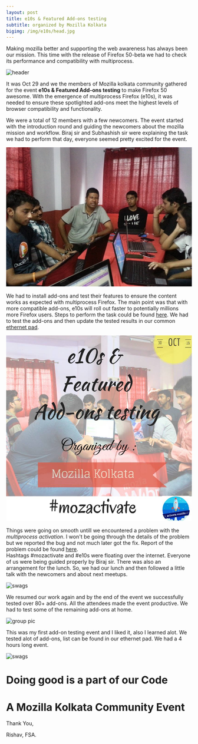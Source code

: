 ```yaml
---
layout: post
title: e10s & Featured Add-ons testing
subtitle: organized by Mozilla Kolkata
bigimg: /img/e10s/head.jpg
---
```


Making mozilla better and supporting the web awareness has always been our mission. This time with the release of Firefox 50-beta we had to check its performance and compatibility with multiprocess.

![header](/img/e10s/header.jpeg)

It was Oct 29 and we the members of Mozilla kolkata community gathered for the event **e10s & Featured Add-ons testing** to make Firefox 50 awesome. With the emergence of multiprocess Firefox (e10s), it was needed to ensure these spotlighted add-ons meet the highest levels of browser compatibility and functionality.  

We were a total of 12 members with a few newcomers. The event started with the introduction round
and guiding the newcomers about the mozilla mission and workflow. Biraj sir and Subhashish sir 
were explaining the task we had to perform that day, everyone seemed pretty excited for the event.

![shubhasish sir explaining](/img/e10s/subh.jpeg)

We had to install add-ons and test their features to ensure the content works as expected with multiprocess Firefox. The main point was that with more compatible add-ons, e10s will roll out faster to potentially millions more Firefox users. Steps to perform the task could be found [here](https://activate.mozilla.community/e10s-addons/). We had to test the add-ons and then update the tested results in our common [ethernet pad](https://public.etherpad-mozilla.org/p/remo-e10s-and-featured-add-ons-testing).

![testing add-ons](/img/e10s/header.jpg)

Things were going on smooth untill we encountered a problem with the _*multiprocess activation*_. I won't be going through the details of the problem but we reported the bug and not much later got the fix. Report of the problem could be found [here](https://discourse.mozilla-community.org/t/activate-mozilla-e10s-compatibility-and-featured-add-ons/11193/16).  
Hashtags #mozactivate and #e10s were floating over the internet. Everyone of us were being guided 
properly by Biraj sir. There was also an arrangement for the lunch. So, we had our lunch and then followed a little talk with the newcomers and about next meetups.

![swags](/img/e10s/swags.jpg)

We resumed our work again and by the end of the event we successfully tested over 80+ add-ons.
All the attendees made the event productive. We had to test some of the remaining add-ons at home.

![group pic](/img/e10s/group.jpg)

This was my first add-on testing event and I liked it, also I learned alot.
We tested alot of add-ons, list can be found in our ethernet pad. We had a 4 hours long event.

![swags](/img/e10s/foxy.jpg)

#                                         Doing good is a part of our Code

#                                         A Mozilla Kolkata Community Event

Thank You,  

Rishav, FSA.